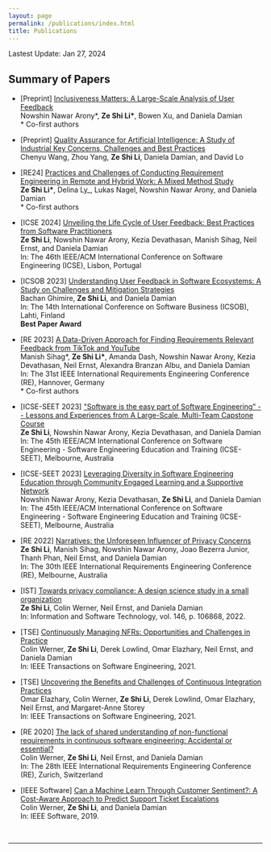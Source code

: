 ```yaml
---
layout: page
permalink: /publications/index.html
title: Publications
---
```


Lastest Update: Jan 27, 2024&nbsp;

## Summary of Papers

- \[Preprint\] [Inclusiveness Matters: A Large-Scale Analysis of User Feedback](file/papers/preprint_inclusive.pdf) <br>
  Nowshin Nawar Arony\*, <b>Ze Shi Li\*</b>, Bowen Xu, and Daniela Damian <br> \* Co-first authors

- \[Preprint\] [Quality Assurance for Artificial Intelligence: A Study of Industrial Key Concerns, Challenges and Best Practices](file/papers/preprint_qa.pdf) <br>
  Chenyu Wang, Zhou Yang, <b>Ze Shi Li</b>, Daniela Damian, and David Lo

- \[RE24\] [Practices and Challenges of Conducting Requirement Engineering in Remote and Hybrid Work: A Mixed Method Study](file/papers/re24.pdf) <br>
  <b>Ze Shi Li\*</b>, Delina Ly\_, Lukas Nagel, Nowshin Nawar Arony, and Daniela Damian <br> \* Co-first authors

- \[ICSE 2024\] [Unveiling the Life Cycle of User Feedback: Best Practices from Software Practitioners](file/papers/icse24.pdf) <br>
  <b>Ze Shi Li</b>, Nowshin Nawar Arony, Kezia Devathasan, Manish Sihag, Neil Ernst, and Daniela Damian <br>
  In: The 46th IEEE/ACM International Conference on Software Engineering (ICSE), Lisbon, Portugal

- \[ICSOB 2023\] [Understanding User Feedback in Software Ecosystems: A Study on Challenges and Mitigation Strategies](file/papers/icsob23.pdf) <br>
  Bachan Ghimire, <b>Ze Shi Li</b>, and Daniela Damian <br>
  In: The 14th International Conference on Software Business (ICSOB), Lahti, Finland <br>
  <b>Best Paper Award</b>

- \[RE 2023\] [A Data-Driven Approach for Finding Requirements Relevant Feedback from TikTok and YouTube](file/papers/re23.pdf) <br>
  Manish Sihag\*, <b>Ze Shi Li\*</b>, Amanda Dash, Nowshin Nawar Arony, Kezia Devathasan, Neil Ernst, Alexandra Branzan Albu, and Daniela Damian <br>
  In: The 31st IEEE International Requirements Engineering Conference (RE), Hannover, Germany <br> \* Co-first authors

- \[ICSE-SEET 2023\] ["Software is the easy part of Software Engineering" -- Lessons and Experiences from A Large-Scale, Multi-Team Capstone Course](file/papers/icse_seet23_capstone.pdf) <br>
  <b>Ze Shi Li</b>, Nowshin Nawar Arony, Kezia Devathasan, and Daniela Damian <br>
  In: The 45th IEEE/ACM International Conference on Software Engineering - Software Engineering Education and Training (ICSE-SEET), Melbourne, Australia

- \[ICSE-SEET 2023\] [Leveraging Diversity in Software Engineering Education through Community Engaged Learning and a Supportive Network](file/papers/icse_seet23_capstone.pdf) <br>
  Nowshin Nawar Arony, Kezia Devathasan, <b>Ze Shi Li</b>, and Daniela Damian <br>
  In: The 45th IEEE/ACM International Conference on Software Engineering - Software Engineering Education and Training (ICSE-SEET), Melbourne, Australia

- \[RE 2022\] [Narratives: the Unforeseen Influencer of Privacy Concerns](file/papers/re22.pdf) <br>
  <b>Ze Shi Li</b>, Manish Sihag, Nowshin Nawar Arony, Joao Bezerra Junior, Thanh Phan, Neil Ernst, and Daniela Damian <br>
  In: The 30th IEEE International Requirements Engineering Conference (RE), Melbourne, Australia

- \[IST\] [Towards privacy compliance: A design science study in a small organization](file/papers/ist22.pdf) <br>
  <b>Ze Shi Li</b>, Colin Werner, Neil Ernst, and Daniela Damian <br>
  In: Information and Software Technology, vol. 146, p. 106868, 2022.

- \[TSE\] [Continuously Managing NFRs: Opportunities and Challenges in Practice](file/papers/tse21_nfrs.pdf) <br>
  Colin Werner, <b>Ze Shi Li</b>, Derek Lowlind, Omar Elazhary, Neil Ernst, and Daniela Damian <br>
  In: IEEE Transactions on Software Engineering, 2021.

- \[TSE\] [Uncovering the Benefits and Challenges of Continuous Integration Practices](file/papers/tse21_ci.pdf) <br>
  Omar Elazhary, Colin Werner, <b>Ze Shi Li</b>, Derek Lowlind, Omar Elazhary, Neil Ernst, and Margaret-Anne Storey <br>
  In: IEEE Transactions on Software Engineering, 2021.

- \[RE 2020\] [The lack of shared understanding of non-functional requirements in continuous software engineering: Accidental or essential?](file/papers/re20.pdf) <br>
  Colin Werner, <b>Ze Shi Li</b>, Neil Ernst, and Daniela Damian <br>
  In: The 28th IEEE International Requirements Engineering Conference (RE), Zurich, Switzerland

- \[IEEE Software\] [Can a Machine Learn Through Customer Sentiment?: A Cost-Aware Approach to Predict Support Ticket Escalations](file/papers/ieee_software19.pdf) <br>
  Colin Werner, <b>Ze Shi Li</b>, and Daniela Damian <br>
  In: IEEE Software, 2019.

<br>

---

<!-- ## Undergrad Thesis

- Hybrid Detection Mechanism for Spoofing Attacks in Bluetooth Low Energy Networks<br>**Hanlin Cai** (Advisor: Zhezhuang Xu). Final Year Project. Under working<br>Expect to submit a research paper to IEEE Internet of Things Journal.

- [Industrial Inspection System based on Intelligent IoT and Bionic Quadruped Robot](https://caihanlin.com/mypaper/thesis/IP-report.pdf)<br>**Hanlin Cai** (Advisor: Zhezhuang Xu, Yuxiong Xia). Junior Intern Program.<br>Industrial Placement Report in [Huading Tech](http://www.hdim.com.cn/) and [IACTIP Lab](https://dqxy.fzu.edu.cn/en/)<br>

  <br> -->
